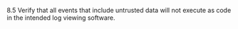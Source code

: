 8.5 Verify that all events that include untrusted data will not execute as code in the intended log viewing software.